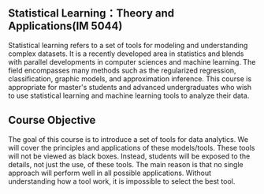 Statistical Learning：Theory and Applications(IM 5044)
---------------------------------
Statistical learning refers to a set of tools for modeling and understanding complex datasets. It is a recently developed area in statistics and blends with parallel developments in computer sciences and machine learning. The field encompasses many methods such as the regularized regression, classification, graphic models, and approximation inference. This course is appropriate for master's students and advanced undergraduates who wish to use statistical learning and machine learning tools to analyze their data. 

Course Objective
---------------------------------------------
The goal of this course is to introduce a set of tools for data analytics. We will cover the principles and applications of these models/tools. These tools will not be viewed as black boxes. Instead, students will be exposed to the details, not just the use, of these tools. The main reason is that no single approach will perform well in all possible applications. Without understanding how a tool work, it is impossible to select the best tool. 






